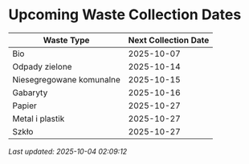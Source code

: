 # Upcoming Waste Collection Dates

| Waste Type | Next Collection Date |
|------------|----------------------|
| Bio | 2025-10-07 |
| Odpady zielone | 2025-10-14 |
| Niesegregowane komunalne | 2025-10-15 |
| Gabaryty | 2025-10-16 |
| Papier | 2025-10-27 |
| Metal i plastik | 2025-10-27 |
| Szkło | 2025-10-27 |


*Last updated: 2025-10-04 02:09:12*
